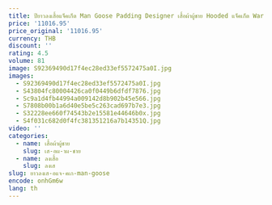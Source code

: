 ```yaml
---
title: ปียาวลงเสื้อแจ็คเก็ต Man Goose Padding Designer เสื้อผ้าผู้ชาย Hooded แจ็คเก็ต Warm Man ฤดูหนาวเสื้อแจ็คเก็ต Casual Man กระสอบ
price: '11016.95'
price_original: '11016.95'
currency: THB
discount: ''
rating: 4.5
volume: 81
image: S92369490d17f4ec28ed33ef5572475a0I.jpg
images:
  - S92369490d17f4ec28ed33ef5572475a0I.jpg
  - S43804fc80004426ca0f0449b6dfdf7876.jpg
  - Sc9a1d4fb44994a009142d8b902b45e566.jpg
  - S7808b00b1a6d40e5be5c263cad697b7e3.jpg
  - S32228ee660f74543b2e15581e44646b0x.jpg
  - S4f031c682d0f4fc381351216a7b14351Q.jpg
video: ''
categories:
  - name: เสื้อผ้าผู้ชาย
    slug: เส-อผ-าผ-ชาย
  - name: ลงเสื้อ
    slug: ลงเส
slug: ยาวลงเส-อแจ-คเก-man-goose
encode: onhGm6w
lang: th
---
```

  